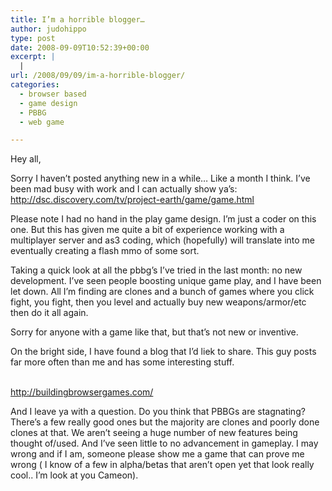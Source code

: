 ```yaml
---
title: I’m a horrible blogger…
author: judohippo
type: post
date: 2008-09-09T10:52:39+00:00
excerpt: |
  |
url: /2008/09/09/im-a-horrible-blogger/
categories:
  - browser based
  - game design
  - PBBG
  - web game

---
```

Hey all,

Sorry I haven&#8217;t posted anything new in a while&#8230; Like a month I think. I&#8217;ve been mad busy with work and I can actually show ya&#8217;s: <a href="http://dsc.discovery.com/tv/project-earth/game/game.html" target="_blank" rel="noopener noreferrer">http://dsc.discovery.com/tv/project-earth/game/game.html</a>

Please note I had no hand in the play game design. I&#8217;m just a coder on this one. But this has given me quite a bit of experience working with a multiplayer server and as3 coding, which (hopefully) will translate into me eventually creating a flash mmo of some sort.

Taking a quick look at all the pbbg&#8217;s I&#8217;ve tried in the last month: no new development. I&#8217;ve seen people boosting unique game play, and I have been let down. All I&#8217;m finding are clones and a bunch of games where you click fight, you fight, then you level and actually buy new weapons/armor/etc then do it all again.

Sorry for anyone with a game like that, but that&#8217;s not new or inventive.

On the bright side, I have found a blog that I&#8217;d liek to share. This guy posts far more often than me and has some interesting stuff.
  
<a href="http://buildingbrowsergames.com/" target="_blank" rel="noopener noreferrer"><br /> http://buildingbrowsergames.com/</a>

<p style="text-align:left;">
  And I leave ya with a question. Do you think that PBBGs are stagnating? There&#8217;s a few really good ones but the majority are clones and poorly done clones at that. We aren&#8217;t seeing a huge number of new features being thought of/used. And I&#8217;ve seen little to no advancement in gameplay. I may wrong and if I am, someone please show me a game that can prove me wrong ( I know of a few in alpha/betas that aren&#8217;t open yet that look really cool.. I&#8217;m look at you Cameon).
</p>

<p style="text-align:left;">